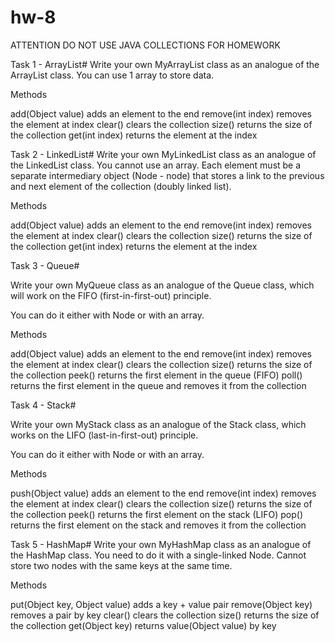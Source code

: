 # hw-8

ATTENTION
DO NOT USE JAVA COLLECTIONS FOR HOMEWORK

Task 1 - ArrayList#
Write your own MyArrayList class as an analogue of the ArrayList class.
You can use 1 array to store data.

Methods

add(Object value) adds an element to the end
remove(int index) removes the element at index
clear() clears the collection
size() returns the size of the collection
get(int index) returns the element at the index


Task 2 - LinkedList#
Write your own MyLinkedList class as an analogue of the LinkedList class.
You cannot use an array. Each element must be a separate intermediary object (Node - node) 
that stores a link to the previous and next element of the collection (doubly linked list).

Methods

add(Object value) adds an element to the end
remove(int index) removes the element at index
clear() clears the collection
size() returns the size of the collection
get(int index) returns the element at the index


Task 3 - Queue#

Write your own MyQueue class as an analogue of the Queue class, which will work on the FIFO (first-in-first-out) principle.

You can do it either with Node or with an array.

Methods

add(Object value) adds an element to the end
remove(int index) removes the element at index
clear() clears the collection
size() returns the size of the collection
peek() returns the first element in the queue (FIFO)
poll() returns the first element in the queue and removes it from the collection


Task 4 - Stack#


Write your own MyStack class as an analogue of the Stack class, which works on the LIFO (last-in-first-out) principle.

You can do it either with Node or with an array.

Methods

push(Object value) adds an element to the end
remove(int index) removes the element at index
clear() clears the collection
size() returns the size of the collection
peek() returns the first element on the stack (LIFO)
pop() returns the first element on the stack and removes it from the collection


Task 5 - HashMap#
Write your own MyHashMap class as an analogue of the HashMap class.
You need to do it with a single-linked Node.
Cannot store two nodes with the same keys at the same time.

Methods

put(Object key, Object value) adds a key + value pair
remove(Object key) removes a pair by key
clear() clears the collection
size() returns the size of the collection
get(Object key) returns value(Object value) by key
